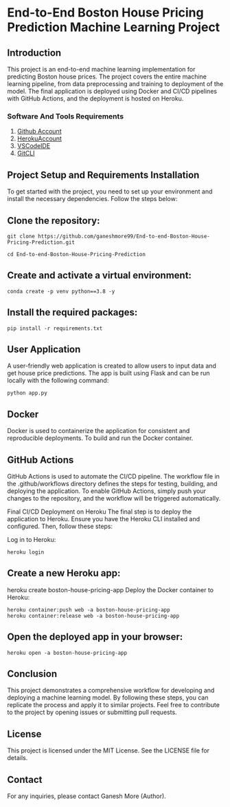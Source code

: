 # End-to-End Boston House Pricing Prediction Machine Learning Project

## Introduction
This project is an end-to-end machine learning implementation for predicting Boston house prices. The project covers the entire machine learning pipeline, from data preprocessing and training to deployment of the model. The final application is deployed using Docker and CI/CD pipelines with GitHub Actions, and the deployment is hosted on Heroku.

### Software And Tools Requirements

1. [Github Account](https://github.com)
2. [HerokuAccount](https://heroku.com)
3. [VSCodeIDE](https://code.visualstudio.com/)
4. [GitCLI](https://git-scm.com/book/en/v2/Getting-Started-The-Command-Line)


## Project Setup and Requirements Installation
To get started with the project, you need to set up your environment and install the necessary dependencies. Follow the steps below:

## Clone the repository:

```
git clone https://github.com/ganeshmore99/End-to-end-Boston-House-Pricing-Prediction.git
```
```
cd End-to-end-Boston-House-Pricing-Prediction
```

## Create and activate a virtual environment:

```
conda create -p venv python==3.8 -y
```
## Install the required packages:

```
pip install -r requirements.txt
```


## User Application
A user-friendly web application is created to allow users to input data and get house price predictions. The app is built using Flask and can be run locally with the following command:

```
python app.py
```

## Docker
Docker is used to containerize the application for consistent and reproducible deployments. To build and run the Docker container.

## GitHub Actions
GitHub Actions is used to automate the CI/CD pipeline. The workflow file in the .github/workflows directory defines the steps for testing, building, and deploying the application. To enable GitHub Actions, simply push your changes to the repository, and the workflow will be triggered automatically.

Final CI/CD Deployment on Heroku
The final step is to deploy the application to Heroku. Ensure you have the Heroku CLI installed and configured. Then, follow these steps:

Log in to Heroku:

```
heroku login
```

## Create a new Heroku app:

heroku create boston-house-pricing-app
Deploy the Docker container to Heroku:

```
heroku container:push web -a boston-house-pricing-app
heroku container:release web -a boston-house-pricing-app
```

## Open the deployed app in your browser:

```
heroku open -a boston-house-pricing-app
```

## Conclusion
This project demonstrates a comprehensive workflow for developing and deploying a machine learning model. By following these steps, you can replicate the process and apply it to similar projects. Feel free to contribute to the project by opening issues or submitting pull requests.

## License
This project is licensed under the MIT License. See the LICENSE file for details.

## Contact
For any inquiries, please contact Ganesh More (Author).
